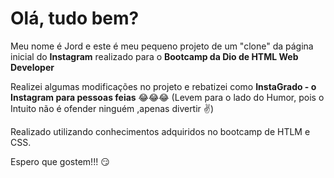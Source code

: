 # Olá, tudo bem?
Meu nome é Jord e este é meu pequeno projeto de um "clone" da página inicial do **Instagram** realizado para o **Bootcamp da Dio de HTML Web Developer**

Realizei algumas modificações no projeto e rebatizei como **InstaGrado - o Instagram para pessoas feias** :joy::joy::joy: (Levem para o lado do Humor, pois o Intuito não é ofender ninguém ,apenas divertir :v:)

Realizado utilizando conhecimentos adquiridos no bootcamp de HTLM e CSS.

Espero que gostem!!! :smirk: 
